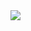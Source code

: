 <div class="light-mode">
  <img src="https://github-readme-stats.vercel.app/api?username=C0APacketAnimation&show_icons=true&theme=light" />
</div>
